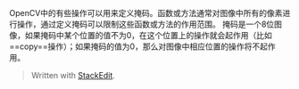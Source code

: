 OpenCV中的有些操作可以用来定义掩码。函数或方法通常对图像中所有的像素进行操作，通过定义掩码可以限制这些函数或方法的作用范围。
掩码是一个8位图像，如果掩码中某个位置的值不为0，在这个位置上的操作就会起作用（比如==copy==操作）；如果掩码的值为0，那么对图像中相应位置的操作将不起作用。


> Written with [StackEdit](https://stackedit.io/).
<!--stackedit_data:
eyJoaXN0b3J5IjpbLTU3MjAzNzc1OF19
-->